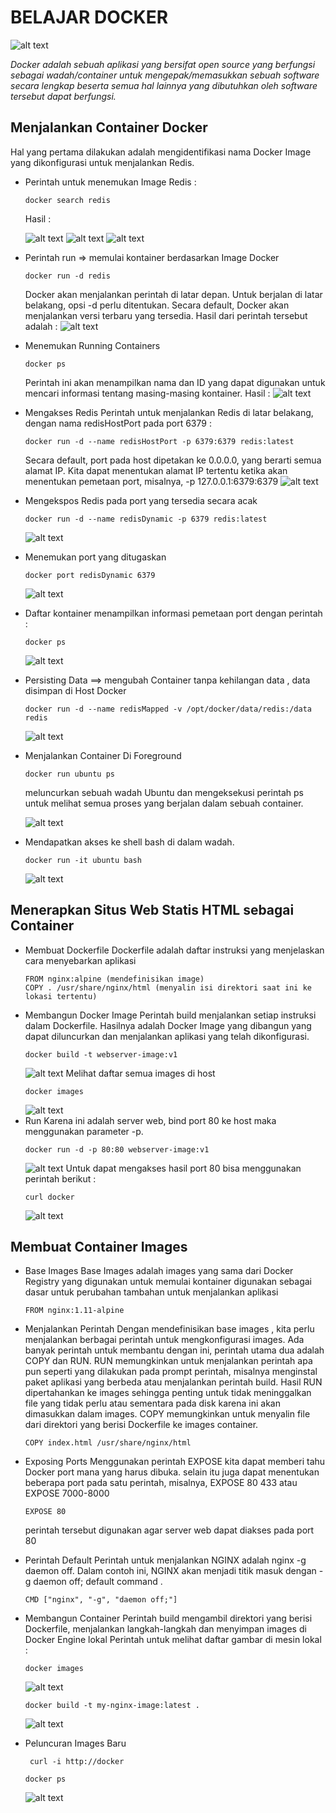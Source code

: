 # BELAJAR DOCKER 

 ![alt text](https://github.com/EnjangDwiKartini/tct-docker-enjang/blob/master/img/logo.png "logo")

*Docker adalah sebuah aplikasi yang bersifat open source yang berfungsi sebagai wadah/container untuk mengepak/memasukkan sebuah software secara lengkap beserta semua hal lainnya yang dibutuhkan oleh software tersebut dapat berfungsi.*

## Menjalankan Container Docker 
Hal yang pertama dilakukan adalah mengidentifikasi nama Docker Image yang dikonfigurasi untuk menjalankan Redis.
* Perintah untuk menemukan Image Redis :
	~~~
	docker search redis
	~~~
	Hasil :
	
	 ![alt text](https://github.com/EnjangDwiKartini/tct-docker-enjang/blob/master/img/docker-2.PNG "Enjang DK")
	 ![alt text](https://github.com/EnjangDwiKartini/tct-docker-enjang/blob/master/img/docker-3.PNG "Enjang DK")
	 ![alt text](https://github.com/EnjangDwiKartini/tct-docker-enjang/blob/master/img/docker-4.PNG "Enjang DK")
	
* Perintah run => memulai kontainer berdasarkan Image Docker
	~~~
	docker run -d redis
	~~~
	Docker akan menjalankan perintah di latar depan. Untuk berjalan di latar belakang, opsi -d perlu ditentukan. Secara default, Docker akan menjalankan versi terbaru yang tersedia. Hasil dari perintah tersebut adalah :
	![alt text](https://github.com/EnjangDwiKartini/tct-docker-enjang/blob/master/img/docker-5.PNG "Enjang DK")
	
* Menemukan Running Containers
	~~~
	docker ps
	~~~	
	Perintah ini akan menampilkan nama dan ID  yang dapat digunakan untuk mencari informasi tentang masing-masing kontainer.
	Hasil :
	![alt text](https://github.com/EnjangDwiKartini/tct-docker-enjang/blob/master/img/docker-6.PNG "Enjang DK")

* Mengakses Redis 
	Perintah untuk menjalankan Redis di latar belakang, dengan nama redisHostPort pada port 6379 :
	~~~
	docker run -d --name redisHostPort -p 6379:6379 redis:latest
	~~~
	Secara default, port pada host dipetakan ke 0.0.0.0, yang berarti semua alamat IP. Kita dapat menentukan alamat IP tertentu ketika akan menentukan pemetaan port, misalnya, -p 127.0.0.1:6379:6379
	![alt text](https://github.com/EnjangDwiKartini/tct-docker-enjang/blob/master/img/docker-7.PNG "Enjang DK")
* Mengekspos Redis  pada port yang tersedia secara acak
	~~~
	docker run -d --name redisDynamic -p 6379 redis:latest
	~~~
	![alt text](https://github.com/EnjangDwiKartini/tct-docker-enjang/blob/master/img/docker-8.PNG "Enjang DK")
* Menemukan port yang ditugaskan 
	~~~
	docker port redisDynamic 6379
	~~~
	![alt text](https://github.com/EnjangDwiKartini/tct-docker-enjang/blob/master/img/docker-9.PNG "Enjang DK")
* Daftar kontainer menampilkan informasi pemetaan port dengan perintah :
	~~~
	docker ps
	~~~
	![alt text](https://github.com/EnjangDwiKartini/tct-docker-enjang/blob/master/img/docker-10.PNG "Enjang DK")

* Persisting Data 
	==> mengubah Container tanpa kehilangan data , data disimpan di Host Docker 
	~~~
	docker run -d --name redisMapped -v /opt/docker/data/redis:/data redis
	~~~
	![alt text](https://github.com/EnjangDwiKartini/tct-docker-enjang/blob/master/img/docker-11.PNG "Enjang DK")
* Menjalankan Container Di Foreground
	~~~
	docker run ubuntu ps
	~~~
	meluncurkan sebuah wadah Ubuntu dan mengeksekusi perintah ps untuk melihat semua proses yang berjalan dalam sebuah container.
	
	![alt text](https://github.com/EnjangDwiKartini/tct-docker-enjang/blob/master/img/docker-12.PNG "Enjang DK")
	
* Mendapatkan akses ke shell bash di dalam wadah.
	~~~
	docker run -it ubuntu bash
	~~~
	![alt text](https://github.com/EnjangDwiKartini/tct-docker-enjang/blob/master/img/docker-13.PNG "Enjang DK")
## Menerapkan Situs Web Statis HTML sebagai Container
* Membuat Dockerfile 
	Dockerfile adalah daftar instruksi yang menjelaskan cara menyebarkan aplikasi 
	~~~
	FROM nginx:alpine (mendefinisikan image)
	COPY . /usr/share/nginx/html (menyalin isi direktori saat ini ke lokasi tertentu)
	~~~
* Membangun Docker Image 
	Perintah build menjalankan setiap instruksi dalam Dockerfile. Hasilnya adalah Docker Image yang dibangun yang dapat diluncurkan dan menjalankan aplikasi  yang telah dikonfigurasi.
	~~~
	docker build -t webserver-image:v1 
	~~~
	![alt text](https://github.com/EnjangDwiKartini/tct-docker-enjang/blob/master/img/docker-14.PNG "Enjang DK")
	Melihat daftar semua images di host 
	~~~
	docker images
	~~~
	![alt text](https://github.com/EnjangDwiKartini/tct-docker-enjang/blob/master/img/docker-15.PNG "Enjang DK")
* Run 
	Karena ini adalah server web, bind port 80 ke host maka menggunakan parameter -p.
	~~~
	docker run -d -p 80:80 webserver-image:v1
	~~~
	![alt text](https://github.com/EnjangDwiKartini/tct-docker-enjang/blob/master/img/docker-16.PNG "Enjang DK")
	Untuk dapat mengakses hasil port 80 bisa menggunakan perintah berikut :
	~~~
	curl docker 
	~~~
	![alt text](https://github.com/EnjangDwiKartini/tct-docker-enjang/blob/master/img/docker-17.PNG "Enjang DK")
## Membuat Container Images

* Base Images 
	Base Images adalah images yang sama dari Docker Registry yang digunakan untuk memulai kontainer digunakan sebagai dasar untuk perubahan tambahan untuk menjalankan aplikasi 
	~~~
	FROM nginx:1.11-alpine
	~~~
	
* Menjalankan Perintah 
	Dengan mendefinisikan base images , kita perlu menjalankan berbagai perintah untuk mengkonfigurasi images. Ada banyak perintah untuk membantu dengan ini, perintah utama dua adalah COPY dan RUN.
	RUN <command> memungkinkan untuk menjalankan perintah apa pun seperti yang dilakukan pada prompt perintah, misalnya menginstal paket aplikasi yang berbeda atau menjalankan perintah build. Hasil RUN dipertahankan ke images sehingga penting untuk tidak meninggalkan file yang tidak perlu atau sementara pada disk karena ini akan dimasukkan dalam images.
	COPY <src> <dest> memungkinkan  untuk menyalin file dari direktori yang berisi Dockerfile ke images container. 
	~~~
	COPY index.html /usr/share/nginx/html
	~~~
* Exposing Ports
	Menggunakan perintah EXPOSE <port> kita dapat memberi tahu Docker port mana yang harus dibuka. selain itu juga dapat menentukan beberapa port pada satu perintah, misalnya, EXPOSE 80 433 atau EXPOSE 7000-8000
	~~~
	EXPOSE 80
	~~~
	perintah tersebut digunakan agar server web dapat diakses pada port 80 
* Perintah Default 
	Perintah untuk menjalankan NGINX adalah nginx -g daemon off. Dalam contoh ini, NGINX akan menjadi titik masuk dengan -g daemon off; default command .
	~~~
	CMD ["nginx", "-g", "daemon off;"]
	~~~
* Membangun Container
	 Perintah build mengambil direktori yang berisi Dockerfile, menjalankan langkah-langkah dan menyimpan images di Docker Engine lokal 
	 Perintah untuk melihat daftar gambar di mesin lokal :
	 ~~~
	 docker images
	 ~~~
	 ![alt text](https://github.com/EnjangDwiKartini/tct-docker-enjang/blob/master/img/docker-18.PNG "Enjang DK")
	 ~~~
	 docker build -t my-nginx-image:latest .
	 ~~~
	 ![alt text](https://github.com/EnjangDwiKartini/tct-docker-enjang/blob/master/img/docker-19.PNG "Enjang DK")
* Peluncuran Images Baru 
	~~~
	 curl -i http://docker
	~~~

	~~~
	docker ps
	~~~
	![alt text](https://github.com/EnjangDwiKartini/tct-docker-enjang/blob/master/img/docker-20.PNG "Enjang DK")

	